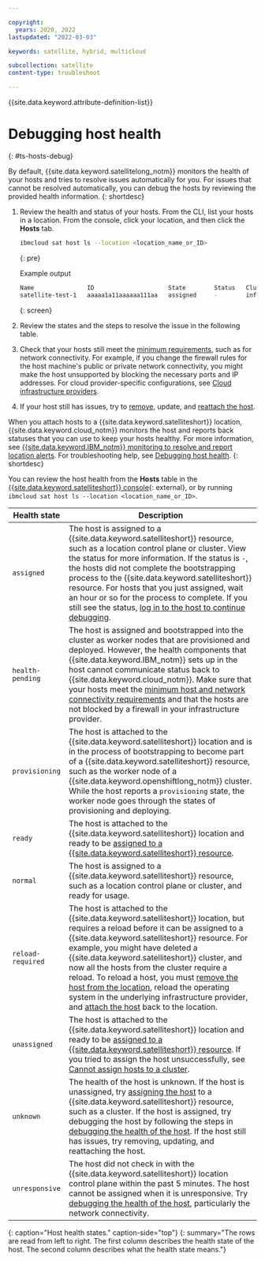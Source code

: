 ```yaml
---

copyright:
  years: 2020, 2022
lastupdated: "2022-03-03"

keywords: satellite, hybrid, multicloud

subcollection: satellite
content-type: troubleshoot

---
```


{{site.data.keyword.attribute-definition-list}}


# Debugging host health
{: #ts-hosts-debug}

By default, {{site.data.keyword.satellitelong_notm}} monitors the health of your hosts and tries to resolve issues automatically for you. For issues that cannot be resolved automatically, you can debug the hosts by reviewing the provided health information.
{: shortdesc}

1. Review the health and status of your hosts. From the CLI, list your hosts in a location. From the console, click your location, and then click the **Hosts** tab.
    ```sh
    ibmcloud sat host ls --location <location_name_or_ID>
    ```
    {: pre}

    Example output
    ```sh
    Name               ID                     State        Status   Cluster          Worker ID   Worker IP   
    satellite-test-1   aaaaa1a11aaaaaa111aa   assigned     -        infrastructure   -           -   
    ```
    {: screen}

2. Review the states and the steps to resolve the issue in the following table.
3. Check that your hosts still meet the [minimum requirements](/docs/satellite?topic=satellite-host-reqs), such as for network connectivity. For example, if you change the firewall rules for the host machine's public or private network connectivity, you might make the host unsupported by blocking the necessary ports and IP addresses. For cloud provider-specific configurations, see [Cloud infrastructure providers](/docs/satellite?topic=satellite-infrastructure-plan).
4. If your host still has issues, try to [remove](/docs/satellite?topic=satellite-host-remove), update, and [reattach the host](/docs/satellite?topic=satellite-attach-hosts).

When you attach hosts to a {{site.data.keyword.satelliteshort}} location, {{site.data.keyword.cloud_notm}} monitors the host and reports back statuses that you can use to keep your hosts healthy. For more information, see [{{site.data.keyword.IBM_notm}} monitoring to resolve and report location alerts](/docs/satellite?topic=satellite-monitor#monitoring-default). For troubleshooting help, see [Debugging host health](/docs/satellite?topic=satellite-ts-hosts-debug).
{: shortdesc}

You can review the host health from the **Hosts** table in the [{{site.data.keyword.satelliteshort}} console](https://cloud.ibm.com/satellite/locations){: external}, or by running `ibmcloud sat host ls --location <location_name_or_ID>`.

| Health state | Description |
| --- | --- |
| `assigned` | The host is assigned to a {{site.data.keyword.satelliteshort}} resource, such as a location control plane or cluster. View the status for more information. If the status is `-`, the hosts did not complete the bootstrapping process to the {{site.data.keyword.satelliteshort}} resource. For hosts that you just assigned, wait an hour or so for the process to complete. If you still see the status, [log in to the host to continue debugging](/docs/satellite?topic=satellite-ts-hosts-login).|
| `health-pending` | The host is assigned and bootstrapped into the cluster as worker nodes that are provisioned and deployed. However, the health components that {{site.data.keyword.IBM_notm}} sets up in the host cannot communicate status back to {{site.data.keyword.cloud_notm}}. Make sure that your hosts meet the [minimum host and network connectivity requirements](/docs/satellite?topic=satellite-reqs-host-network) and that the hosts are not blocked by a firewall in your infrastructure provider. |
| `provisioning` | The host is attached to the {{site.data.keyword.satelliteshort}} location and is in the process of bootstrapping to become part of a {{site.data.keyword.satelliteshort}} resource, such as the worker node of a {{site.data.keyword.openshiftlong_notm}} cluster. While the host reports a `provisioning` state, the worker node goes through the states of provisioning and deploying. |
| `ready` | The host is attached to the {{site.data.keyword.satelliteshort}} location and ready to be [assigned to a {{site.data.keyword.satelliteshort}} resource](/docs/satellite?topic=satellite-assigning-hosts#host-assign-manual).|
| `normal` | The host is assigned to a {{site.data.keyword.satelliteshort}} resource, such as a location control plane or cluster, and ready for usage. |
| `reload-required` | The host is attached to the {{site.data.keyword.satelliteshort}} location, but requires a reload before it can be assigned to a {{site.data.keyword.satelliteshort}} resource. For example, you might have deleted a {{site.data.keyword.satelliteshort}} cluster, and now all the hosts from the cluster require a reload. To reload a host, you must [remove the host from the location](/docs/satellite?topic=satellite-host-remove), reload the operating system in the underlying infrastructure provider, and [attach the host](/docs/satellite?topic=satellite-attach-hosts) back to the location. |
| `unassigned` | The host is attached to the {{site.data.keyword.satelliteshort}} location and ready to be [assigned to a {{site.data.keyword.satelliteshort}} resource](/docs/satellite?topic=satellite-assigning-hosts#host-assign-manual). If you tried to assign the host unsuccessfully, see [Cannot assign hosts to a cluster](/docs/satellite?topic=satellite-assign-fails).|
| `unknown` | The health of the host is unknown. If the host is unassigned, try [assigning the host](/docs/satellite?topic=satellite-assigning-hosts#host-assign-manual) to a {{site.data.keyword.satelliteshort}} resource, such as a cluster. If the host is assigned, try debugging the host by following the steps in [debugging the health of the host](/docs/satellite?topic=satellite-ts-hosts-debug). If the host still has issues, try removing, updating, and reattaching the host. |
| `unresponsive` | The host did not check in with the {{site.data.keyword.satelliteshort}} location control plane within the past 5 minutes. The host cannot be assigned when it is unresponsive. Try [debugging the health of the host](/docs/satellite?topic=satellite-ts-hosts-debug), particularly the network connectivity. |
{: caption="Host health states." caption-side="top"}
{: summary="The rows are read from left to right. The first column describes the health state of the host. The second column describes what the health state means."}


